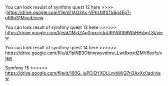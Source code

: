 You can look resulst of symfony quest 12 here  >>>> :https://drive.google.com/file/d/1AO3Ac-VPhLMf0Tk6p4EpT-oR8pS1Mvcd/view

You can look result of symfony quest 13 here >>>>>> https://drive.google.com/file/d/1MzIZAp0mxcvdoU9YNIfRI6WhHHrbgLSi/view

You can look result of symfony quest 14 here >>>>>> https://drive.google.com/file/d/1plNB3Obhwwxvdmw_Lwt6xoxdZMV6oxfy/view

Symfony 15 >>>>>>  https://drive.google.com/file/d/100G_juPCjQYXOLLvvbWjQ7rl3AxXc0ad/view
